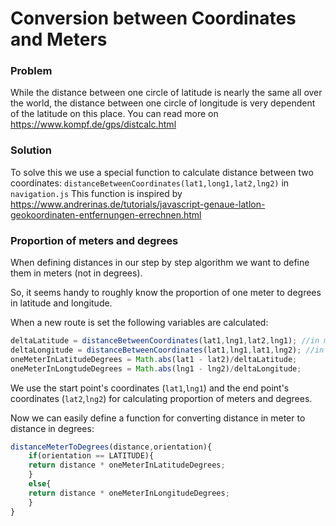 # Conversion between Coordinates and Meters

### Problem
While the distance between one circle of latitude is nearly the same all over the world, the distance between one circle of longitude is very dependent of the latitude on this place.
You can read more on https://www.kompf.de/gps/distcalc.html

### Solution
To solve this we use a special function to calculate distance between two coordinates:
`distanceBetweenCoordinates(lat1,long1,lat2,lng2)` in `navigation.js`
This function is inspired by https://www.andrerinas.de/tutorials/javascript-genaue-latlon-geokoordinaten-entfernungen-errechnen.html

### Proportion of meters and degrees

When defining distances in our step by step algorithm we want to define them in meters (not in degrees).

So, it seems handy to roughly know the proportion of one meter to degrees in latitude and longitude.  



When a new route is set the following variables are calculated:
```javascript
deltaLatitude = distanceBetweenCoordinates(lat1,lng1,lat2,lng1); //in meter
deltaLongitude = distanceBetweenCoordinates(lat1,lng1,lat1,lng2); //in meter
oneMeterInLatitudeDegrees = Math.abs(lat1 - lat2)/deltaLatitude;
oneMeterInLongtudeDegrees = Math.abs(lng1 - lng2)/deltaLongitude;
```
We use the start point's coordinates (`lat1`,`lng1`) and the end point's coordinates (`lat2`,`lng2`) for calculating proportion of meters and degrees.

Now we can easily define a function for converting distance in meter to distance in degrees:
```javascript
distanceMeterToDegrees(distance,orientation){
	if(orientation == LATITUDE){
	return distance * oneMeterInLatitudeDegrees;
	}
	else{
	return distance * oneMeterInLongitudeDegrees;
	}
}
```

